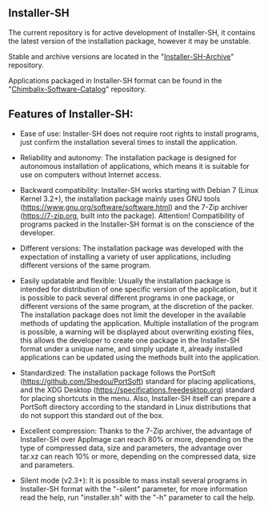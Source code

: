 ## Installer-SH

The current repository is for active development of Installer-SH, it contains the latest version of the installation package, however it may be unstable.

Stable and archive versions are located in the "[Installer-SH-Archive](https://github.com/Shedou/Installer-SH-Archive)" repository.

Applications packaged in Installer-SH format can be found in the "[Chimbalix-Software-Catalog](https://github.com/Shedou/Chimbalix-Software-Catalog)" repository.

## Features of Installer-SH:

* Ease of use: Installer-SH does not require root rights to install programs, just confirm the installation several times to install the application.

* Reliability and autonomy: The installation package is designed for autonomous installation of applications, which means it is suitable for use on computers without Internet access.

* Backward compatibility: Installer-SH works starting with Debian 7 (Linux Kernel 3.2+), the installation package mainly uses GNU tools (https://www.gnu.org/software/software.html) and the 7-Zip archiver (https://7-zip.org, built into the package). Attention! Compatibility of programs packed in the Installer-SH format is on the conscience of the developer.

* Different versions: The installation package was developed with the expectation of installing a variety of user applications, including different versions of the same program.

* Easily updatable and flexible: Usually the installation package is intended for distribution of one specific version of the application, but it is possible to pack several different programs in one package, or different versions of the same program, at the discretion of the packer. The installation package does not limit the developer in the available methods of updating the application. Multiple installation of the program is possible, a warning will be displayed about overwriting existing files, this allows the developer to create one package in the Installer-SH format under a unique name, and simply update it, already installed applications can be updated using the methods built into the application.

* Standardized: The installation package follows the PortSoft (https://github.com/Shedou/PortSoft) standard for placing applications, and the XDG Desktop (https://specifications.freedesktop.org) standard for placing shortcuts in the menu. Also, Installer-SH itself can prepare a PortSoft directory according to the standard in Linux distributions that do not support this standard out of the box.

* Excellent compression: Thanks to the 7-Zip archiver, the advantage of Installer-SH over AppImage can reach 80% or more, depending on the type of compressed data, size and parameters, the advantage over tar.xz can reach 10% or more, depending on the compressed data, size and parameters.

* Silent mode (v2.3+): It is possible to mass install several programs in Installer-SH format with the "-silent" parameter, for more information read the help, run "installer.sh" with the "-h" parameter to call the help.
